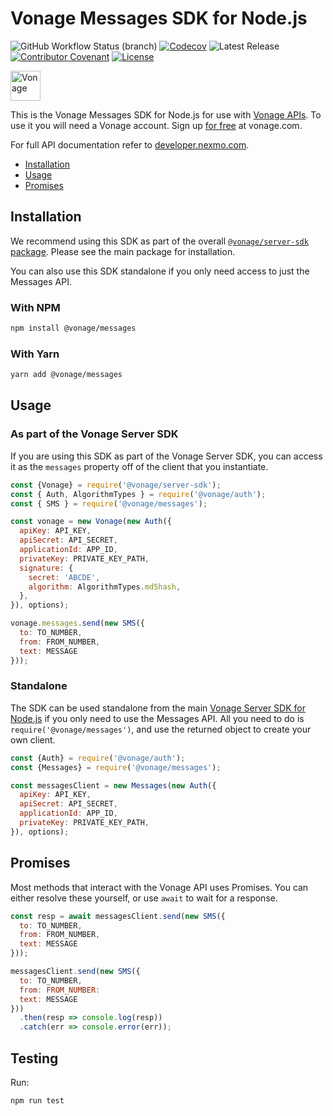 # Vonage Messages SDK for Node.js

![GitHub Workflow Status (branch)](https://img.shields.io/github/actions/workflow/status/Vonage/vonage-node-sdk/ci.yml?branch=3.x) [![Codecov](https://img.shields.io/codecov/c/github/vonage/vonage-node-sdk?label=Codecov&logo=codecov&style=flat-square)](https://codecov.io/gh/Vonage/vonage-server-sdk) ![Latest Release](https://img.shields.io/github/v/release/vonage/vonage-node-sdk?logo=npm&style=flat-square) [![Contributor Covenant](https://img.shields.io/badge/Contributor%20Covenant-v2.0%20adopted-ff69b4.svg?style=flat-square)](../../CODE_OF_CONDUCT.md) [![License](https://img.shields.io/npm/l/@vonage/server-sdk?label=License&style=flat-square)](../../LICENSE.TXT)

<img src="https://developer.nexmo.com/images/logos/vbc-logo.svg" height="48px" alt="Vonage" />

This is the Vonage Messages SDK for Node.js for use with [Vonage APIs](https://www.vonage.com/). To use it you will need a Vonage account. Sign up [for free][signup] at vonage.com.

For full API documentation refer to [developer.nexmo.com](https://developer.nexmo.com/).

* [Installation](#installation)
* [Usage](#usage)
* [Promises](#promises)

## Installation

We recommend using this SDK as part of the overall [`@vonage/server-sdk` package](https://github.com/vonage/vonage-node-sdk). Please see the main package for installation.

You can also use this SDK standalone if you only need access to just the Messages API.

### With NPM

```bash
npm install @vonage/messages
```

### With Yarn

```bash
yarn add @vonage/messages
```

## Usage

### As part of the Vonage Server SDK

If you are using this SDK as part of the Vonage Server SDK, you can access it as the `messages` property off of the client that you instantiate.

```js
const {Vonage} = require('@vonage/server-sdk');
const { Auth, AlgorithmTypes } = require('@vonage/auth');
const { SMS } = require('@vonage/messages');

const vonage = new Vonage(new Auth({
  apiKey: API_KEY,
  apiSecret: API_SECRET,
  applicationId: APP_ID,
  privateKey: PRIVATE_KEY_PATH,
  signature: {
    secret: 'ABCDE',
    algorithm: AlgorithmTypes.md5hash,
  },
}), options);

vonage.messages.send(new SMS({
  to: TO_NUMBER,
  from: FROM_NUMBER,
  text: MESSAGE
}));
```

### Standalone

The SDK can be used standalone from the main [Vonage Server SDK for Node.js](https://github.com/vonage/vonage-node-sdk)
if you only need to use the Messages API. All you need to do
is `require('@vonage/messages')`, and use the returned object to create your own
client.

```js
const {Auth} = require('@vonage/auth');
const {Messages} = require('@vonage/messages');

const messagesClient = new Messages(new Auth({
  apiKey: API_KEY,
  apiSecret: API_SECRET,
  applicationId: APP_ID,
  privateKey: PRIVATE_KEY_PATH,
}), options);
```

## Promises

Most methods that interact with the Vonage API uses Promises. You can either resolve these yourself, or use `await` to
wait for a response.

```js
const resp = await messagesClient.send(new SMS({
  to: TO_NUMBER,
  from: FROM_NUMBER,
  text: MESSAGE
}));

messagesClient.send(new SMS({
  to: TO_NUMBER,
  from: FROM_NUMBER:
  text: MESSAGE
}))
  .then(resp => console.log(resp))
  .catch(err => console.error(err));
```

## Testing

Run:

```bash
npm run test
```

[signup]: https://dashboard.nexmo.com/sign-up?utm_source=DEV_REL&utm_medium=github&utm_campaign=node-server-sdk

[license]: ../../LICENSE.txt
